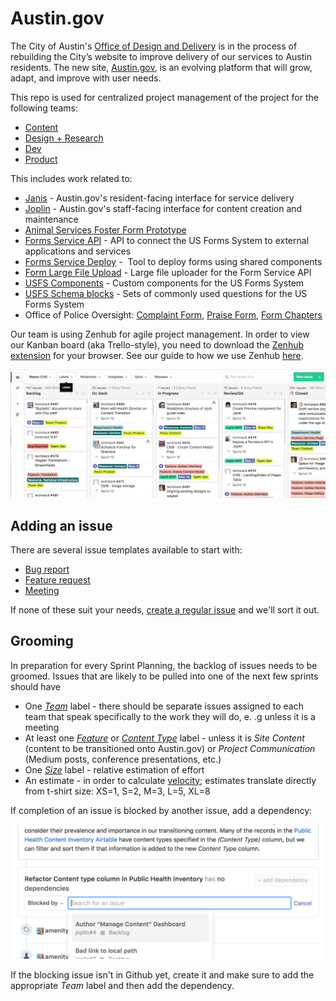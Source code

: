 # Austin.gov 
The City of Austin's [Office of Design and Delivery](http://odd.austintexas.io/) is in the process of rebuilding the City’s website to improve delivery of our services to Austin residents. The new site, [Austin.gov](http://alpha.austin.gov/), is an evolving platform that will grow, adapt, and improve with user needs.

This repo is used for centralized project management of the project for the following teams:
  - [Content](https://github.com/cityofaustin/techstack#boards?labels=team%3A%20content)
  - [Design + Research](https://github.com/cityofaustin/techstack#boards?labels=team%3A%20design%2Fresearch&repos=118780243)
  - [Dev](https://github.com/cityofaustin/techstack#boards?labels=team%3A%20dev)
  - [Product](https://github.com/cityofaustin/techstack#boards?labels=team%3A%20product)

This includes work related to:
  - [Janis](https://github.com/cityofaustin/janis) - Austin.gov's resident-facing interface for service delivery
  - [Joplin](https://github.com/cityofaustin/joplin) - Austin.gov's staff-facing interface for content creation and maintenance
  - [Animal Services Foster Form Prototype](https://github.com/cityofaustin/prototypeform)  
  - [Forms Service API](https://github.com/cityofaustin/form-service-api) - API to connect the US Forms System to external applications and services
  - [Forms Service Deploy](https://github.com/cityofaustin/form-service-deploy) -  Tool to deploy forms using shared components 
  - [Form Large File Upload](https://github.com/cityofaustin/form-service-large-file-upload) - Large file uploader for the Form Service API
  - [USFS Components](https://github.com/cityofaustin/usfs-components) - Custom components for the US Forms System 
  - [USFS Schema blocks](https://github.com/cityofaustin/usfs-schema-blocks) - Sets of commonly used questions for the US Forms System
  - Office of Police Oversight: [Complaint Form](https://github.com/cityofaustin/officer-complaint-form), [Praise Form](https://github.com/cityofaustin/officer-thank-form), [Form Chapters](https://github.com/cityofaustin/officer-form-chapters)  

Our team is using Zenhub for agile project management. In order to view our Kanban board (aka Trello-style), you need to download the [Zenhub extension](https://www.zenhub.com/extension) for your browser. See our guide to how we use Zenhub [here](https://docs.google.com/presentation/d/1HUC70Tlf41XKe_ESRJMWcPlpTdpiKeld_lTRNoLC7Y4/edit#slide=id.p). 

![](/img/zenhub_board.png)

## Adding an issue
There are several issue templates available to start with:
 - [Bug report](https://github.com/cityofaustin/techstack/issues/new?template=bug_report.md)
 - [Feature request](https://github.com/cityofaustin/techstack/issues/new?template=feature_request.md)
 - [Meeting](https://github.com/cityofaustin/techstack/issues/new?template=meeting.md)
 
If none of these suit your needs, [create a regular issue](https://github.com/cityofaustin/techstack/issues/new) and we'll sort it out. 

## Grooming

In preparation for every Sprint Planning, the backlog of issues needs to be groomed. Issues that are likely to be pulled into one of the next few sprints should have
  - One [_Team_](https://github.com/cityofaustin/techstack/labels?utf8=%E2%9C%93&q=Team+) label - there should be separate issues assigned to each team that speak specifically to the work they will do, e. .g unless it is a meeting
  - At least one [_Feature_](https://github.com/cityofaustin/techstack/labels?utf8=%E2%9C%93&q=Feature%3A) or [_Content Type_](https://github.com/cityofaustin/techstack/labels?utf8=%E2%9C%93&q=Content+Type%3A+) label - unless it is _Site Content_ (content to be transitioned onto Austin.gov) or _Project Communication_ (Medium posts, conference presentations, etc.)
  - One [_Size_](https://github.com/cityofaustin/techstack/labels?utf8=%E2%9C%93&q=size%3A) label - relative estimation of effort 
  - An estimate - in order to calculate [velocity](https://github.com/cityofaustin/techstack#workspaces/office-of-design-and-delivery-5a78b88e1ce69f3510b678ef/reports/velocity); estimates translate directly from t-shirt size: XS=1, S=2, M=3, L=5, XL=8 

If completion of an issue is blocked by another issue, add a dependency:

![](/img/dependency.png)

If the blocking issue isn't in Github yet, create it and make sure to add the appropriate _Team_ label and then add the dependency. 
